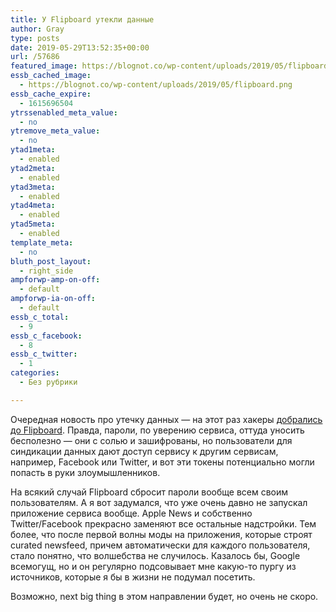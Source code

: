 ```yaml
---
title: У Flipboard утекли данные
author: Gray
type: posts
date: 2019-05-29T13:52:35+00:00
url: /57686
featured_image: https://blognot.co/wp-content/uploads/2019/05/flipboard.png
essb_cached_image:
  - https://blognot.co/wp-content/uploads/2019/05/flipboard.png
essb_cache_expire:
  - 1615696504
ytrssenabled_meta_value:
  - no
ytremove_meta_value:
  - no
ytad1meta:
  - enabled
ytad2meta:
  - enabled
ytad3meta:
  - enabled
ytad4meta:
  - enabled
ytad5meta:
  - enabled
template_meta:
  - no
bluth_post_layout:
  - right_side
ampforwp-amp-on-off:
  - default
ampforwp-ia-on-off:
  - default
essb_c_total:
  - 9
essb_c_facebook:
  - 8
essb_c_twitter:
  - 1
categories:
  - Без рубрики

---
```








Очередная новость про утечку данных — на этот раз хакеры [добрались до Flipboard][1]. Правда, пароли, по уверению сервиса, оттуда уносить бесполезно — они с солью и зашифрованы, но пользователи для синдикации данных дают доступ сервису к другим сервисам, например, Facebook или Twitter, и вот эти токены потенциально могли попасть в руки злоумышленников. 

На всякий случай Flipboard сбросит пароли вообще всем своим пользователям. А я вот задумался, что уже очень давно не запускал приложение сервиса вообще. Apple News и собственно Twitter/Facebook прекрасно заменяют все остальные надстройки. Тем более, что после первой волны моды на приложения, которые строят curated newsfeed, причем автоматически для каждого пользователя, стало понятно, что волшебства не случилось. Казалось бы, Google всемогущ, но и он регулярно подсовывает мне какую-то пургу из источников, которые я бы в жизни не подумал посетить.

Возможно, next big thing в этом направлении будет, но очень не скоро.

 [1]: https://www.zdnet.com/article/flipboard-says-hackers-stole-user-details/